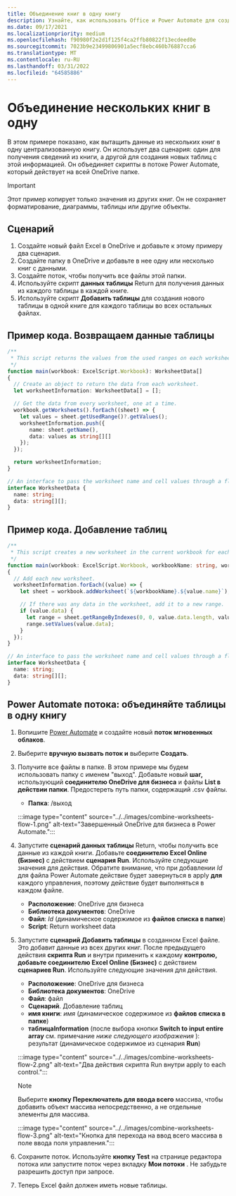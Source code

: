 ```yaml
---
title: Объединение книг в одну книгу
description: Узнайте, как использовать Office и Power Automate для создания таблиц слияния из других книг в одну книгу.
ms.date: 09/17/2021
ms.localizationpriority: medium
ms.openlocfilehash: f90980f2e2d1f125f4ca2ffb80822f13ecdeed0e
ms.sourcegitcommit: 7023b9e23499806901a5ecf8ebc460b76887cca6
ms.translationtype: MT
ms.contentlocale: ru-RU
ms.lasthandoff: 03/31/2022
ms.locfileid: "64585886"
---
```

# <a name="combine-worksheets-into-a-single-workbook"></a>Объединение нескольких книг в одну

В этом примере показано, как вытащить данные из нескольких книг в одну централизованную книгу. Он использует два сценария: один для получения сведений из книги, а другой для создания новых таблиц с этой информацией. Он объединяет скрипты в потоке Power Automate, который действует на всей OneDrive папке.

> [!IMPORTANT]
> Этот пример копирует только значения из других книг. Он не сохраняет форматирование, диаграммы, таблицы или другие объекты.

## <a name="scenario"></a>Сценарий

1. Создайте новый файл Excel в OneDrive и добавьте к этому примеру два сценария.
1. Создайте папку в OneDrive и добавьте в нее одну или несколько книг с данными.
1. Создайте поток, чтобы получить все файлы этой папки.
1. Используйте скрипт **данных таблицы** Return для получения данных из каждого таблицы в каждой книге.
1. Используйте скрипт **Добавить таблицы** для создания нового таблицы в одной книге для каждого таблицы во всех остальных файлах.

## <a name="sample-code-return-worksheet-data"></a>Пример кода. Возвращаем данные таблицы

```TypeScript
/**
 * This script returns the values from the used ranges on each worksheet.
 */
function main(workbook: ExcelScript.Workbook): WorksheetData[]
{
  // Create an object to return the data from each worksheet.
  let worksheetInformation: WorksheetData[] = [];

  // Get the data from every worksheet, one at a time.
  workbook.getWorksheets().forEach((sheet) => {
    let values = sheet.getUsedRange()?.getValues();
    worksheetInformation.push({
       name: sheet.getName(),
       data: values as string[][]
    });
  });

  return worksheetInformation;
}

// An interface to pass the worksheet name and cell values through a flow.
interface WorksheetData {
  name: string;
  data: string[][];
}
```

## <a name="sample-code-add-worksheets"></a>Пример кода. Добавление таблиц

```TypeScript
/**
 * This script creates a new worksheet in the current workbook for each WorksheetData object provided.
 */
function main(workbook: ExcelScript.Workbook, workbookName: string, worksheetInformation: WorksheetData[])
{
  // Add each new worksheet.
  worksheetInformation.forEach((value) => {
    let sheet = workbook.addWorksheet(`${workbookName}.${value.name}`);

    // If there was any data in the worksheet, add it to a new range.
    if (value.data) {
      let range = sheet.getRangeByIndexes(0, 0, value.data.length, value.data[0].length);
      range.setValues(value.data);
    }
  });
}

// An interface to pass the worksheet name and cell values through a flow.
interface WorksheetData {
  name: string;
  data: string[][];
}
```

## <a name="power-automate-flow-combine-worksheets-into-a-single-workbook"></a>Power Automate потока: объединяйте таблицы в одну книгу

1. Вопишите [Power Automate](https://flow.microsoft.com) и создайте новый **поток мгновенных облаков**.
1. Выберите **вручную вызвать поток и** выберите **Создать**.
1. Получите все файлы в папке. В этом примере мы будем использовать папку с именем "выход". Добавьте новый **шаг,** использующий **соединителю OneDrive для бизнеса** и файлы **List в действии папки**. Предостереть путь папки, содержащий .csv файлы.
    * **Папка**: /выход

    :::image type="content" source="../../images/combine-worksheets-flow-1.png" alt-text="Завершенный OneDrive для бизнеса в Power Automate.":::
1. Запустите **сценарий данных таблицы** Return, чтобы получить все данные из каждой книги. Добавьте **соединителю Excel Online (Бизнес)** с действием **сценария Run**. Используйте следующие значения для действия. Обратите внимание, что при добавлении *Id* для файла Power Automate действие будет завернуться в apply **для** каждого управления, поэтому действие будет выполняться в каждом файле.
    * **Расположение**: OneDrive для бизнеса
    * **Библиотека документов**: OneDrive
    * **Файл**: *Id* (динамическое содержимое из **файлов списка в папке**)
    * **Script**: Return worksheet data
1. Запустите **сценарий Добавить таблицы** в созданном Excel файле. Это добавит данные из всех других книг. После предыдущего действия **скрипта Run** и внутри  применить к каждому **контролю, добавьте соединителю Excel Online (Бизнес)** с действием **сценариев Run**. Используйте следующие значения для действия.
    * **Расположение**: OneDrive для бизнеса
    * **Библиотека документов**: OneDrive
    * **Файл**: файл
    * **Сценарий**. Добавление таблиц
    * **имя книги**: *имя* (динамическое содержимое из **файлов списка в папке**)
    * **таблицаInformation** (после выбора кнопки **Switch to input entire array** см. примечание *ниже следующего изображения* ): результат (динамическое содержимое из сценария **Run**)

    :::image type="content" source="../../images/combine-worksheets-flow-2.png" alt-text="Два действия скрипта Run внутри apply to each control.":::
    > [!NOTE]
    > Выберите **кнопку Переключатель для ввода всего** массива, чтобы добавить объект массива непосредственно, а не отдельные элементы для массива.
    >
    > :::image type="content" source="../../images/combine-worksheets-flow-3.png" alt-text="Кнопка для перехода на ввод всего массива в поле ввода поля управления.":::
1. Сохраните поток. Используйте **кнопку Test** на странице редактора потока или запустите поток через вкладку **Мои потоки** . Не забудьте разрешить доступ при запросе.
1. Теперь Excel файл должен иметь новые таблицы.
